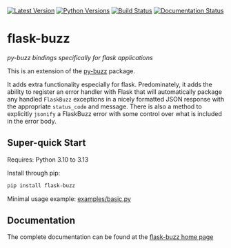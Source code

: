 [![Latest Version](https://img.shields.io/pypi/v/flask-buzz?label=pypi-version&logo=python&style=plastic)](https://pypi.org/project/flask-buzz/)
[![Python Versions](https://img.shields.io/python/required-version-toml?tomlFilePath=https%3A%2F%2Fraw.githubusercontent.com%2Fdusktreader%2Fflask-buzz%2Fmain%2Fpyproject.toml&style=plastic&logo=python&label=python-versions)](https://www.python.org/)
[![Build Status](https://github.com/dusktreader/flask-buzz/actions/workflows/main.yml/badge.svg)](https://github.com/dusktreader/flask-buzz/actions/workflows/main.yml)
[![Documentation Status](https://github.com/dusktreader/flask-buzz/actions/workflows/docs.yml/badge.svg)](https://dusktreader.github.io/flask-buzz/)

# flask-buzz

_py-buzz bindings specifically for flask applications_

This is an extension of the [py-buzz](https://github.com/dusktreader/py-buzz) package.

It adds extra functionality especially for flask. Predominately, it adds the ability to register an error handler with
Flask that will automatically package any handled `FlaskBuzz` exceptions in a nicely formatted JSON response with the
appropriate `status_code` and message. There is also a method to explicitly `jsonify` a FlaskBuzz error with some
control over what is included in the error body.

## Super-quick Start

Requires: Python 3.10 to 3.13

Install through pip:

```bash
pip install flask-buzz
```

Minimal usage example: [examples/basic.py](https://github.com/dusktreader/flask-buzz/tree/master/examples/basic.py)


## Documentation

The complete documentation can be found at the
[flask-buzz home page](https://dusktreader.github.io/flask-buzz)
